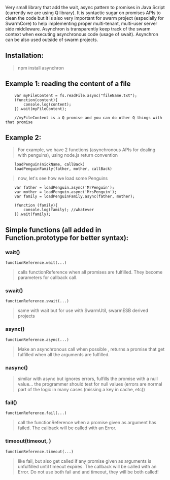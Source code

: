 Very small library that add the wait, async pattern to promises in Java Script (currently we are using Q library).
It is syntactic sugar on promises APIs to clean the code but it is also very important for swarm project (especially for SwarmCore)
to help implementing proper multi-tenant, multi-user server side middleware. Asynchron is transparently keep track of the swarm
context when executing asynchronous code (usage of swait). Asynchron can be also used outside of swarm projects.

## Installation:

> npm install asynchron


## Example 1: reading the content of a file

        var myFileContent = fs.readFile.async("fileName.txt");
        (function(content){
            console.log(content);
        }).wait(myFileContent);

        //myFileContent is a Q promise and you can do other Q things with that promise

## Example 2:

> For example, we have 2 functions (asynchronous APIs for dealing with penguins), using node.js return convention


        loadPenguin(nickName, callBack)
        loadPenguinFamily(father, mother, callBack)

> now, let's see how we load some Penguins

        var father = loadPenguin.async('MrPenguin');
        var mother = loadPenguin.async('MrsPenguin');
        var family = loadPenguinFamily.async(father, mother);

        (function (family){
            console.log(family); //whatever
        }).wait(family);

##  Simple functions (all added in Function.prototype for better syntax):

### wait(<list of variables>)

    functionReference.wait(...)

>   calls functionReference  when all promises are fulfilled. They become parameters for callback call.

### swait(<list of variables>)

    functionReference.swait(...)

>   same with wait but for use with SwarmUtil, swarmESB derived projects


### async(<list of variables>)

    functionReference.async(...)

> Make an asynchronous call when possible , returns a promise that get fulfilled when all the arguments are fulfilled.



### nasync(<list of variables>)

> similar with async but ignores errors, fulfills the promise with a null value...
> the programmer should test for null values (errors are normal part of the logic in many cases (missing a key in cache, etc))


### fail(<list of variables>)

    functionReference.fail(...)

> call the functionReference when a promise given as argument has failed. The callback will be called with an Error.

### timeout(timeout, <list of variables>)

    functionReference.timeout(...)

> like fail, but also get called if any promise given as arguments is unfulfilled until timeout expires. The callback will be called with an Error.
> Do not use both fail and and timeout, they will be both called!

